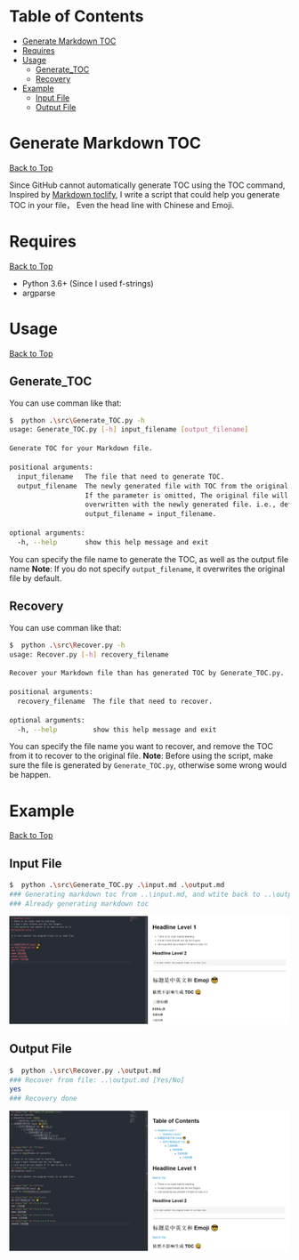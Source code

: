 <a class="toc" id="table-of-contents"></a>
# Table of Contents
+ [Generate Markdown TOC](#1)
+ [Requires](#2)
+ [Usage](#3)
	+ [Generate_TOC](#3-1)
	+ [Recovery](#3-2)
+ [Example](#4)
	+ [Input File](#4-1)
	+ [Output File](#4-2)


<a class="toc" id ="1"></a>
# Generate Markdown TOC
[Back to Top](#table-of-contents)

Since GitHub cannot automatically generate TOC using the TOC command, Inspired by [Markdown toclify](https://github.com/rasbt/markdown-toclify), I write a script that could help you generate TOC in your file， Even the head line with Chinese and Emoji.

<a class="toc" id ="2"></a>
# Requires
[Back to Top](#table-of-contents)

+ Python 3.6+ (Since I used f-strings)
+ argparse

<a class="toc" id ="3"></a>
# Usage
[Back to Top](#table-of-contents)


<a class="toc" id ="3-1"></a>
## Generate_TOC
You can use comman like that:
```bash
$  python .\src\Generate_TOC.py -h
usage: Generate_TOC.py [-h] input_filename [output_filename]

Generate TOC for your Markdown file.

positional arguments:
  input_filename   The file that need to generate TOC.
  output_filename  The newly generated file with TOC from the original file.
                   If the parameter is omitted, The original file will be
                   overwritten with the newly generated file. i.e., default:
                   output_filename = input_filename.

optional arguments:
  -h, --help       show this help message and exit

```
You can specify the file name to generate the TOC, as well as the output file name
**Note**: If you do not specify `output_filename`, it overwrites the original file by default.


<a class="toc" id ="3-2"></a>
## Recovery
You can use comman like that:
```bash
$  python .\src\Recover.py -h
usage: Recover.py [-h] recovery_filename

Recover your Markdown file than has generated TOC by Generate_TOC.py.

positional arguments:
  recovery_filename  The file that need to recover.

optional arguments:
  -h, --help         show this help message and exit
```
You can specify the file name you want to recover, and remove the TOC from it to recover to the original file.
**Note**: Before using the script, make sure the file is generated by `Generate_TOC.py`, otherwise some wrong would be happen.

<a class="toc" id ="4"></a>
# Example
[Back to Top](#table-of-contents)

<a class="toc" id ="4-1"></a>
## Input File
```bash
$  python .\src\Generate_TOC.py .\input.md .\output.md
### Generating markdown toc from ..\input.md, and wtite back to ..\output.md...
### Already generating markdown toc
```
![example_1](images/example_1.png)
<a class="toc" id ="4-2"></a>
## Output File
```bash
$  python .\src\Recover.py .\output.md
### Recover from file: ..\output.md [Yes/No]
yes
### Recovery done
```
![example_2](images/example_2.png)
